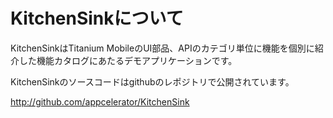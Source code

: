 # KitchenSinkについて #

KitchenSinkはTitanium MobileのUI部品、APIのカテゴリ単位に機能を個別に紹介した機能カタログにあたるデモアプリケーションです。

KitchenSinkのソースコードはgithubのレポジトリで公開されています。

http://github.com/appcelerator/KitchenSink